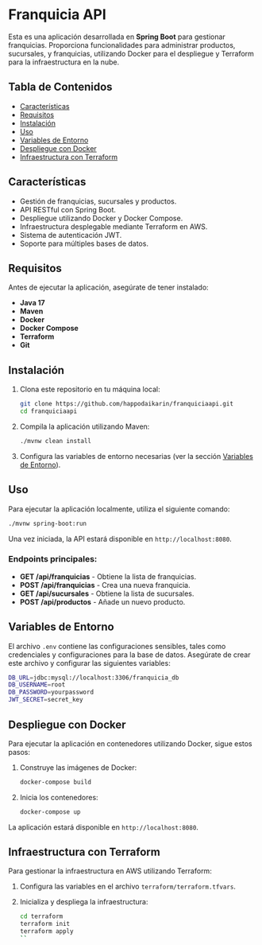 
# Franquicia API

Esta es una aplicación desarrollada en **Spring Boot** para gestionar franquicias. Proporciona funcionalidades para administrar productos, sucursales, y franquicias, utilizando Docker para el despliegue y Terraform para la infraestructura en la nube.

## Tabla de Contenidos

- [Características](#características)
- [Requisitos](#requisitos)
- [Instalación](#instalación)
- [Uso](#uso)
- [Variables de Entorno](#variables-de-entorno)
- [Despliegue con Docker](#despliegue-con-docker)
- [Infraestructura con Terraform](#infraestructura-con-terraform)

## Características

- Gestión de franquicias, sucursales y productos.
- API RESTful con Spring Boot.
- Despliegue utilizando Docker y Docker Compose.
- Infraestructura desplegable mediante Terraform en AWS.
- Sistema de autenticación JWT.
- Soporte para múltiples bases de datos.

## Requisitos

Antes de ejecutar la aplicación, asegúrate de tener instalado:

- **Java 17** 
- **Maven**
- **Docker**
- **Docker Compose**
- **Terraform**
- **Git**

## Instalación

1. Clona este repositorio en tu máquina local:

   ```bash
   git clone https://github.com/happodaikarin/franquiciaapi.git
   cd franquiciaapi
   ```

2. Compila la aplicación utilizando Maven:

   ```bash
   ./mvnw clean install
   ```

3. Configura las variables de entorno necesarias (ver la sección [Variables de Entorno](#variables-de-entorno)).

## Uso

Para ejecutar la aplicación localmente, utiliza el siguiente comando:

```bash
./mvnw spring-boot:run
```

Una vez iniciada, la API estará disponible en `http://localhost:8080`.

### Endpoints principales:

- **GET /api/franquicias** - Obtiene la lista de franquicias.
- **POST /api/franquicias** - Crea una nueva franquicia.
- **GET /api/sucursales** - Obtiene la lista de sucursales.
- **POST /api/productos** - Añade un nuevo producto.

## Variables de Entorno

El archivo `.env` contiene las configuraciones sensibles, tales como credenciales y configuraciones para la base de datos. Asegúrate de crear este archivo y configurar las siguientes variables:

```bash
DB_URL=jdbc:mysql://localhost:3306/franquicia_db
DB_USERNAME=root
DB_PASSWORD=yourpassword
JWT_SECRET=secret_key
```

## Despliegue con Docker

Para ejecutar la aplicación en contenedores utilizando Docker, sigue estos pasos:

1. Construye las imágenes de Docker:

   ```bash
   docker-compose build
   ```

2. Inicia los contenedores:

   ```bash
   docker-compose up
   ```

La aplicación estará disponible en `http://localhost:8080`.

## Infraestructura con Terraform

Para gestionar la infraestructura en AWS utilizando Terraform:

1. Configura las variables en el archivo `terraform/terraform.tfvars`.
2. Inicializa y despliega la infraestructura:

   ```bash
   cd terraform
   terraform init
   terraform apply
   ``
